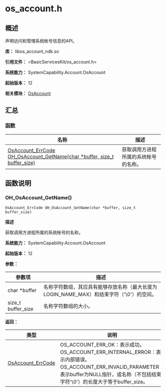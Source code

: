 # os_account.h

## 概述

声明访问和管理系统帐号信息的API。

**库：** libos_account_ndk.so

**引用文件：** <BasicServicesKit/os_account.h>

**系统能力：** SystemCapability.Account.OsAccount

**起始版本：** 12

**相关模块：** [OsAccount](capi-osaccount.md)

## 汇总

### 函数

| 名称 | 描述 |
| -- | -- |
| [OsAccount_ErrCode OH_OsAccount_GetName(char *buffer, size_t buffer_size)](#oh_osaccount_getname) | 获取调用方进程所属的系统帐号的名称。 |

## 函数说明

### OH_OsAccount_GetName()

```
OsAccount_ErrCode OH_OsAccount_GetName(char *buffer, size_t buffer_size)
```

**描述**

获取调用方进程所属的系统帐号的名称。

**系统能力：** SystemCapability.Account.OsAccount

**起始版本：** 12


**参数：**

| 参数项 | 描述 |
| -- | -- |
| char *buffer | 名称字符数组，其应具有能够存放名称（最大长度为LOGIN_NAME_MAX）和结束字符（'\0'）的空间。 |
| size_t buffer_size | 名称字符数组的大小。 |

**返回：**

| 类型 | 说明 |
| -- | -- |
| [OsAccount_ErrCode](capi-os-account-common-h.md#osaccount_errcode) | OS_ACCOUNT_ERR_OK：表示成功。<br>OS_ACCOUNT_ERR_INTERNAL_ERROR：表示内部错误。<br>OS_ACCOUNT_ERR_INVALID_PARAMETER：表示buffer为NULL指针，或名称（不包括结束字符'\0'）的长度大于等于buffer_size。 |

